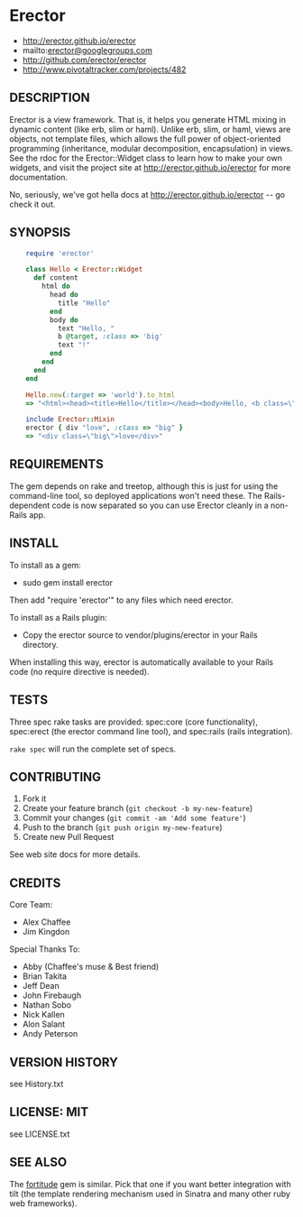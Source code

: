 # Erector

* http://erector.github.io/erector
* mailto:erector@googlegroups.com
* http://github.com/erector/erector
* http://www.pivotaltracker.com/projects/482

## DESCRIPTION

Erector is a view framework. That is, it helps you generate HTML mixing in
dynamic content (like erb, slim or haml). Unlike erb, slim, or haml, views
are objects, not template files,
which allows the full power of object-oriented programming (inheritance,
modular decomposition, encapsulation) in views. See the rdoc for the
Erector::Widget class to learn how to make your own widgets, and visit the
project site at http://erector.github.io/erector for more documentation.

No, seriously, we've got hella docs at http://erector.github.io/erector -- go
check it out.

## SYNOPSIS
```ruby
    require 'erector'

    class Hello < Erector::Widget
      def content
        html do
          head do
            title "Hello"
          end
          body do
            text "Hello, "
            b @target, :class => 'big'
            text "!"
          end
        end
      end
    end

    Hello.new(:target => 'world').to_html
    => "<html><head><title>Hello</title></head><body>Hello, <b class=\"big\">world</b>!</body></html>"

    include Erector::Mixin
    erector { div "love", :class => "big" }
    => "<div class=\"big\">love</div>"
```
## REQUIREMENTS

The gem depends on rake and treetop, although this is just for using the command-line tool,
so deployed applications won't need these. The Rails-dependent code is now separated so
you can use Erector cleanly in a non-Rails app.

## INSTALL

To install as a gem:

* sudo gem install erector

Then add "require 'erector'" to any files which need erector.

To install as a Rails plugin:

* Copy the erector source to vendor/plugins/erector in your Rails directory.

When installing this way, erector is automatically available to your Rails code
(no require directive is needed).

## TESTS

Three spec rake tasks are provided: spec:core (core functionality),
spec:erect (the erector command line tool), and spec:rails (rails integration).

`rake spec` will run the complete set of specs.

## CONTRIBUTING

1. Fork it
2. Create your feature branch (`git checkout -b my-new-feature`)
3. Commit your changes (`git commit -am 'Add some feature'`)
4. Push to the branch (`git push origin my-new-feature`)
5. Create new Pull Request

See web site docs for more details.

## CREDITS

Core Team:
* Alex Chaffee
* Jim Kingdon

Special Thanks To:
* Abby (Chaffee's muse & Best friend)
* Brian Takita
* Jeff Dean
* John Firebaugh
* Nathan Sobo
* Nick Kallen
* Alon Salant
* Andy Peterson

## VERSION HISTORY

see History.txt

## LICENSE: MIT

see LICENSE.txt

## SEE ALSO

The [fortitude](https://github.com/ageweke/fortitude) gem is similar. Pick that one
if you want better integration with tilt (the template rendering mechanism used
in Sinatra and many other ruby web frameworks).
